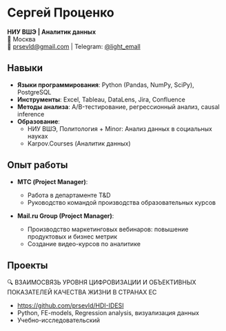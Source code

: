 # Сергей Проценко
**НИУ ВШЭ | Аналитик данных**  
📍 Москва  
📧 prsevld@gmail.com | Telegram: [@light_emall](https://t.me/light_emall)

## Навыки
- **Языки программирования**: Python (Pandas, NumPy, SciPy), PostgreSQL
- **Инструменты**: Excel, Tableau, DataLens, Jira, Confluence
- **Методы анализа**: A/B-тестирование, регрессионный анализ, causal inference
- **Образование**: 
  - НИУ ВШЭ, Политология + Minor: Анализ данных в социальных науках
  - Karpov.Courses (Аналитик данных)
  
## Опыт работы
- **МТС (Project Manager)**:  
  - Работа в департаменте T&D
  - Руководство командой производства образовательных курсов
 
- **Mail.ru Group (Project Manager)**:  
  - Производство маркетинговых вебинаров: повышение продуктовых и бизнес метрик   
  - Создание видео-курсов по аналитике 
    
## Проекты
🔍 ВЗАИМОСВЯЗЬ УРОВНЯ ЦИФРОВИЗАЦИИ И ОБЪЕКТИВНЫХ ПОКАЗАТЕЛЕЙ КАЧЕСТВА ЖИЗНИ В СТРАНАХ ЕС 
- https://github.com/prsevld/HDI-IDESI 
- Python, FE-models, Regression analysis, визуализация данных
- Учебно-исследовательский  
